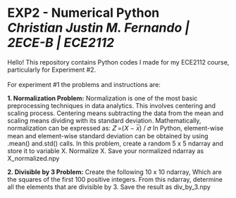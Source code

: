 # EXP2 - Numerical Python <br/> *Christian Justin M. Fernando | 2ECE-B | ECE2112*
Hello! This repository contains Python codes I made for my ECE2112 course, particularly for Experiment #2. <br/><br/> For experiment #1 the problems and instructions are:



**1. Normalization Problem:** Normalization is one of the most basic preprocessing techniques in
data analytics. This involves centering and scaling process. Centering means subtracting the data from the
mean and scaling means dividing with its standard deviation. Mathematically, normalization can be expressed as: 𝑍 =(𝑋 − 𝑥̅) / 𝜎
In Python, element-wise mean and element-wise standard deviation can be obtained by using .mean() and.std() calls. In this problem, create a random 5 x 5 ndarray and store it to variable X. Normalize X. Save your normalized ndarray as X_normalized.npy <br/>

**2. Divisible by 3 Problem:** Create the following 10 x 10 ndarray, Which are the squares of the first 100 positive integers.
From this ndarray, determine all the elements that are divisible by 3. Save the result as div_by_3.npy



